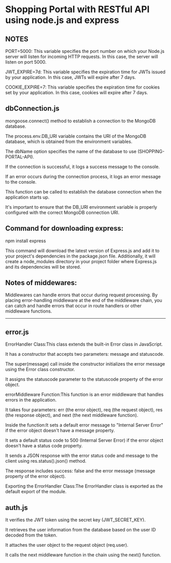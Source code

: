 <h1>Shopping Portal with RESTful API using node.js and express</h1>

NOTES
-------
PORT=5000: This variable specifies the port number on which your Node.js server will listen for incoming HTTP requests. In this case, the server will listen on port 5000.

JWT_EXPIRE=7d: This variable specifies the expiration time for JWTs issued by your application. In this case, JWTs will expire after 7 days.

COOKIE_EXPIRE=7: This variable specifies the expiration time for cookies set by your application. In this case, cookies will expire after 7 days.

dbConnection.js
----------------
mongoose.connect() method to establish a connection to the MongoDB database.

The process.env.DB_URI variable contains the URI of the MongoDB database, which is obtained from the environment variables.

The dbName option specifies the name of the database to use (SHOPPING-PORTAL-API).

If the connection is successful, it logs a success message to the console.

If an error occurs during the connection process, it logs an error message to the console.

This function can be called to establish the database connection when the application starts up.

It's important to ensure that the DB_URI environment variable is properly configured with the correct MongoDB connection URI.


Command for downloading express:
--------------------------------------

npm install express

This command will download the latest version of Express.js and add it to your project's dependencies in the package.json file. Additionally, it will create a node_modules directory in your project folder where Express.js and its dependencies will be stored.



Notes of middewares: 
---------------------
Middlewares can handle errors that occur during request processing. By placing error-handling middleware at the end of the middleware chain, you can catch and handle errors that occur in route handlers or other middleware functions.


---------------------------------
error.js
------------
ErrorHandler Class:This class extends the built-in Error class in JavaScript.

It has a constructor that accepts two parameters: message and statuscode.

The super(message) call inside the constructor initializes the error message using the Error class constructor.

It assigns the statuscode parameter to the statuscode property of the error object.

errorMiddleware Function:This function is an error middleware that handles errors in the application.

It takes four parameters: err (the error object), req (the request object), res (the response object), and next (the next middleware function).

Inside the function:It sets a default error message to "Internal Server Error" if the error object doesn't have a message property.

It sets a default status code to 500 (Internal Server Error) if the error object doesn't have a status code property.

It sends a JSON response with the error status code and message to the client using res.status().json() method.

The response includes success: false and the error message (message property of the error object).

Exporting the ErrorHandler Class:The ErrorHandler class is exported as the default export of the module.


auth.js
--------------
It verifies the JWT token using the secret key (JWT_SECRET_KEY).

It retrieves the user information from the database based on the user ID decoded from the token.

It attaches the user object to the request object (req.user).

It calls the next middleware function in the chain using the next() function.

